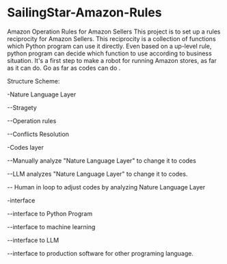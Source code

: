 # SailingStar-Amazon-Rules
Amazon Operation Rules for Amazon Sellers
This project is to set up a rules reciprocity for Amazon Sellers.  This reciprocity is a collection of functions which Python program can use it directly. Even based on a up-level rule, python program can decide which function to use according to business situation. It's a first step to make a robot for running Amazon stores, as far as it can do.
Go as far as codes can do .

Structure Scheme:


-Nature Language Layer

  --Stragety
  
  --Operation rules
  
  --Conflicts Resolution
  
-Codes layer

  --Manually analyze "Nature Language Layer" to change it to codes
  
  --LLM analyzes "Nature Language Layer" to change it to codes.
  
  -- Human in loop to adjust codes by analyzing Nature Language Layer
  
-interface

  --interface to Python Program
  
  --interface to machine learning
  
  --interface to LLM 
  
  --interface to production software for other programing language.



